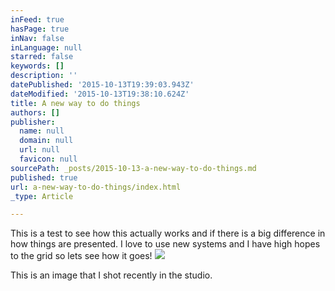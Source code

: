 ```yaml
---
inFeed: true
hasPage: true
inNav: false
inLanguage: null
starred: false
keywords: []
description: ''
datePublished: '2015-10-13T19:39:03.943Z'
dateModified: '2015-10-13T19:38:10.624Z'
title: A new way to do things
authors: []
publisher:
  name: null
  domain: null
  url: null
  favicon: null
sourcePath: _posts/2015-10-13-a-new-way-to-do-things.md
published: true
url: a-new-way-to-do-things/index.html
_type: Article

---
```

This is a test to see how this actually works and if there is a big difference in how things are presented. I love to use new systems and I have high hopes to the grid so lets see how it goes!
![](https://the-grid-user-content.s3-us-west-2.amazonaws.com/3108362c-7b3b-4720-a88b-a77cb0d6311e.jpg)

This is an image that I shot recently in the studio.